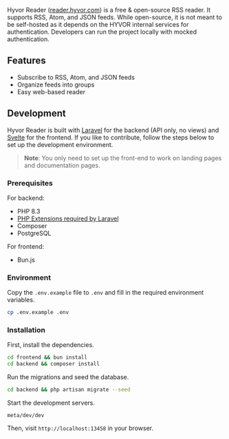 Hyvor Reader ([reader.hyvor.com](https://reader.hyvor.com)) is a free & open-source RSS reader. It supports RSS, Atom,
and JSON feeds. While open-source, it is not meant to be self-hosted as it depends on the HYVOR internal services for
authentication. Developers can run the project locally with mocked authentication.

## Features

- Subscribe to RSS, Atom, and JSON feeds
- Organize feeds into groups
- Easy web-based reader

## Development

Hyvor Reader is built with [Laravel](https://laravel.com) for the backend (API only, no views)
and [Svelte](https://svelte.dev) for the frontend. If you like to contribute, follow the steps below to set up
the development environment.

> **Note**: You only need to set up the front-end to work on landing pages and documentation pages.

### Prerequisites

For backend:

- PHP 8.3
- [PHP Extensions required by Laravel](https://laravel.com/docs/10.x/deployment#server-requirements)
- Composer
- PostgreSQL

For frontend:

- Bun.js

### Environment

Copy the `.env.example` file to `.env` and fill in the required environment variables.

```sh
cp .env.example .env
```

### Installation

First, install the dependencies.

```sh
cd frontend && bun install
cd backend && composer install
```

Run the migrations and seed the database.

```sh
cd backend && php artisan migrate --seed
```

Start the development servers.

```
meta/dev/dev
```

Then, visit `http://localhost:13458` in your browser.